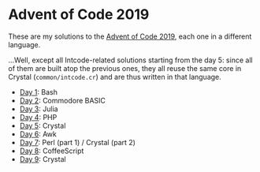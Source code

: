 # Advent of Code 2019

These are my solutions to the [Advent of Code 2019][2019], each one in a
different language.

…Well, except all Intcode-related solutions starting from the day 5: since all
of them are built atop the previous ones, they all reuse the same core in
Crystal (`common/intcode.cr`) and are thus written in that language.

[2019]: https://adventofcode.com/2019

* [Day 1](./day1): Bash
* [Day 2](./day2): Commodore BASIC
* [Day 3](./day3): Julia
* [Day 4](./day4): PHP
* [Day 5](./day5): Crystal
* [Day 6](./day6): Awk
* [Day 7](./day7): Perl (part 1) / Crystal (part 2)
* [Day 8](./day8): CoffeeScript
* [Day 9](./day9): Crystal

